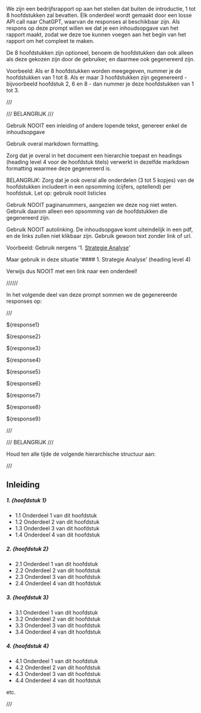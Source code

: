 We zijn een bedrijfsrapport op aan het stellen dat buiten de introductie, 1 tot 8 hoofdstukken zal bevatten. Elk onderdeel wordt gemaakt door een losse API call naar ChatGPT, waarvan de responses al beschikbaar zijn. Als respons op deze prompt willen we dat je een inhoudsopgave van het rapport maakt, zodat we deze toe kunnen voegen aan het begin van het rapport om het compleet te maken.

De 8 hoofdstukken zijn optioneel, benoem de hoofdstukken dan ook alleen als deze gekozen zijn door de gebruiker, en daarmee ook gegenereerd zijn.

Voorbeeld: Als er 8 hoofdstukken worden meegegeven, nummer je de hoofdstukken van 1 tot 8. Als er maar 3 hoofdstukken zijn gegenereerd - bijvoorbeeld hoofdstuk 2, 6 en 8 - dan nummer je deze hoofdstukken van 1 tot 3.

///

/// BELANGRIJK ///

Gebruik NOOIT een inleiding of andere lopende tekst, genereer enkel de inhoudsopgave

Gebruik overal markdown formatting.

Zorg dat je overal in het document een hierarchie toepast en headings (heading level 4 voor de hoofdstuk titels) verwerkt in dezelfde markdown formatting waarmee deze gegenereerd is.

BELANGRIJK: Zorg dat je ook overal alle onderdelen (3 tot 5 kopjes) van de hoofdstukken includeert in een opsomming (cijfers, optellend) per hoofdstuk. Let op: gebruik nooit listicles

Gebruik NOOIT paginanummers, aangezien we deze nog niet weten. Gebruik daarom alleen een opsomming van de hoofdstukken die gegenereerd zijn.

Gebruik NOOIT autolinking. De inhoudsopgave komt uiteindelijk in een pdf, en de links zullen niet klikbaar zijn. Gebruik gewoon text zonder link of url.

Voorbeeld: Gebruik nergens '1. [Strategie Analyse](#)'

Maar gebruik in deze situatie '#### 1. Strategie Analyse' (heading level 4)

Verwijs dus NOOIT met een link naar een onderdeel!

//////

In het volgende deel van deze prompt sommen we de gegenereerde responses op:

///

${response1}

${response2}

${response3}

${response4}

${response5}

${response6}

${response7}

${response8}

${response9}

///

/// BELANGRIJK ///

Houd ten alle tijde de volgende hierarchische structuur aan:

///

## Inleiding

##### 1. {hoofdstuk 1}

<ul>

<li> 1.1 Onderdeel 1 van dit hoofdstuk </li>

<li> 1.2 Onderdeel 2 van dit hoofdstuk </li>

<li> 1.3 Onderdeel 3 van dit hoofdstuk </li>

<li> 1.4 Onderdeel 4 van dit hoofdstuk </li>

</ul>

##### 2. {hoofdstuk 2}

<ul>

<li> 2.1 Onderdeel 1 van dit hoofdstuk </li>

<li> 2.2 Onderdeel 2 van dit hoofdstuk </li>

<li> 2.3 Onderdeel 3 van dit hoofdstuk </li>

<li> 2.4 Onderdeel 4 van dit hoofdstuk </li>

</ul>

##### 3. {hoofdstuk 3}

<ul>

<li> 3.1 Onderdeel 1 van dit hoofdstuk </li>

<li> 3.2 Onderdeel 2 van dit hoofdstuk </li>

<li> 3.3 Onderdeel 3 van dit hoofdstuk </li>

<li> 3.4 Onderdeel 4 van dit hoofdstuk </li>

</ul>

##### 4. {hoofdstuk 4}

<ul>

<li>4.1 Onderdeel 1 van dit hoofdstuk </li>

<li> 4.2 Onderdeel 2 van dit hoofdstuk </li>

<li> 4.3 Onderdeel 3 van dit hoofdstuk </li>

<li> 4.4 Onderdeel 4 van dit hoofdstuk </li>

</ul>

etc.

///
